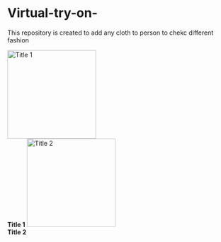 # Virtual-try-on-
This repository is created to add any cloth to person to chekc different fashion


</table>
  <tr>
    <td align="center">
      <img src="https://github.com/user-attachments/assets/fb377a1b-8d7d-44e4-9295-48b59fcf3f73" alt="Title 1" width="200"/><br>
      <strong>Title 1</strong>
    </td>
    <td align="center">
      <img src="https://github.com/user-attachments/assets/557ccae6-80f3-4128-b77a-4f8cc3ae400d" alt="Title 2" width="200"/><br>
      <strong>Title 2</strong>
    </td>
  </tr>
</table>
